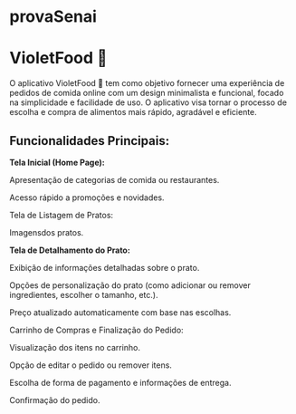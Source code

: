 # provaSenai
# VioletFood 🍇
O aplicativo VioletFood 🍇 tem como objetivo fornecer uma experiência de pedidos de comida online com um design minimalista e funcional, focado na simplicidade e facilidade de uso. O aplicativo visa tornar o processo de escolha e compra de alimentos mais rápido, agradável e eficiente.

## Funcionalidades Principais:

**Tela Inicial (Home Page):**

Apresentação de categorias de comida ou restaurantes.

Acesso rápido a promoções e novidades.

Tela de Listagem de Pratos:

Imagensdos pratos.

**Tela de Detalhamento do Prato:**

Exibição de informações detalhadas sobre o prato.

Opções de personalização do prato (como adicionar ou remover ingredientes, escolher o tamanho, etc.).

Preço atualizado automaticamente com base nas escolhas.

Carrinho de Compras e Finalização do Pedido:

Visualização dos itens no carrinho.

Opção de editar o pedido ou remover itens.

Escolha de forma de pagamento e informações de entrega.

Confirmação do pedido.
